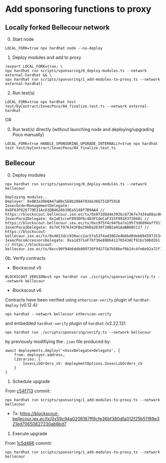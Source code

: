 # Add sponsoring functions to proxy

## Locally forked Bellecour network

0. Start node
```
LOCAL_FORK=true npx hardhat node --no-deploy
```

1. Deploy modules and add to proxy
```
(export LOCAL_FORK=true; \
npx hardhat run scripts/sponsoring/0_deploy-modules.ts --network external-hardhat && \
npx hardhat run scripts/sponsoring/1_add-modules-to-proxy.ts --network external-hardhat)
```

2. Run test(s)
```
LOCAL_FORK=true npx hardhat test test/byContract/IexecPoco/04_finalize.test.ts --network external-hardhat
```

OR

0. Run test(s) directly (without launching node and deploying/upgrading Poco manually)
```
LOCAL_FORK=true HANDLE_SPONSORING_UPGRADE_INTERNALLY=true npx hardhat test test/byContract/IexecPoco/04_finalize.test.ts
```


## Bellecour

0. Deploy modules
```
npx hardhat run scripts/sponsoring/0_deploy-modules.ts --network bellecour
```

```
Deploying modules..
Deployer: 0x0B3a38b0A47aB0c5E8b208A703de366751Df5916
IexecOrderManagementDelegate: 0xDF63F026779E31AcD1DB4626b39Ea5148f7B9AA4 // https://blockscout.bellecour.iex.ec/tx/0x072d8d4e392bc67367e7434a88ac063c876973edee5637568d9c8462f8eec552
IexecPoco1Delegate: 0x1eE1cceF893DF6c4D3FC4eCaF315F09183f3048c // https://blockscout.bellecour.iex.ec/tx/0xc975f4c94fba7a19573d6094aff9178a21d07e3f2e13c8944a0bcb62f62cb6a8
IexecPoco2Delegate: 0x7eCf076343FBe296Da2D39f20B2a01AaBB68CC27 // https://blockscout-bellecour.iex.ec/tx/0x4013dcc930acc2ac5fa53f4ad1062e4b6bd0deb6945972534b2db3586a6617d1
IexecPocoAccessorsDelegate: 0xa1d371eF7bf36e89Db41276543ACf91Ec50Dd261 // https://blockscout-bellecour.iex.ec/tx/0xcc90f94b6ddb809720f94271b7b58bef9b24c4fe6e92a72f1271c5f83912081f
```

0b. Verify contracts

- Blockscout v5
```
BLOCKSCOUT_VERSION=v5 npx hardhat run ./scripts/sponsoring/verify.ts --network bellecour
```

- Blockscout v6

Contracts have been verified using `etherscan-verify` plugin of `hardhat-deploy` (v0.12.4):
```
npx hardhat --network bellecour etherscan-verify
```
and embedded `hardhat-verify` plugin of `hardhat` (v2.22.12):
```
npx hardhat run ./scripts/sponsoring/verify.ts --network bellecour
```
by previously modifiying the `.json` file produced by:
```
await deployments.deploy('<XxxxDelegate>Delegate', {
    from: deployer.address,
    libraries: {
        IexecLibOrders_v5: deploymentOptions.IexecLibOrders_v5
    }
}
```

1. Schedule upgrade

From [c54f713](https://github.com/iExecBlockchainComputing/PoCo/blob/c54f713af4a520ed3260bf119e689cf32cf85925/scripts/sponsoring/1_add-modules-to-proxy.ts) commit:
```
npx hardhat run scripts/sponsoring/1_add-modules-to-proxy.ts --network bellecour
```
- Tx: https://blockscout-bellecour.iex.ec/tx/0x59c94a0206187ff9cfe36bf380dfa012f25b51189e321ed70650827230ab8bd7


1. Execute upgrade

From [1c5d486](https://github.com/iExecBlockchainComputing/PoCo/blob/1c5d486a90e14b8f1e5df96d90926861f103d6ea/scripts/sponsoring/1_add-modules-to-proxy.ts) commit:
```
npx hardhat run scripts/sponsoring/1_add-modules-to-proxy.ts --network bellecour
```
